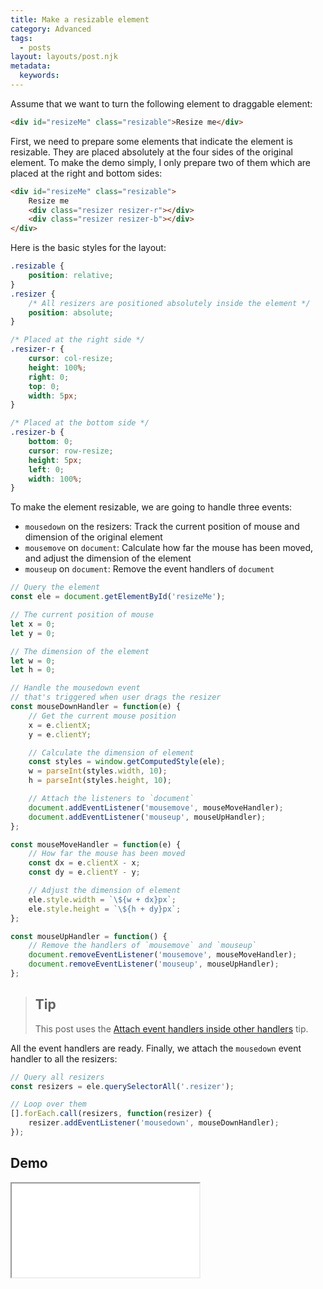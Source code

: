```yaml
---
title: Make a resizable element
category: Advanced
tags:
  - posts
layout: layouts/post.njk
metadata:
  keywords:
---
```


Assume that we want to turn the following element to draggable element:

```html
<div id="resizeMe" class="resizable">Resize me</div>
```

First, we need to prepare some elements that indicate the element is resizable. They are placed absolutely at the four sides of the original element.
To make the demo simply, I only prepare two of them which are placed at the right and bottom sides:

```html
<div id="resizeMe" class="resizable">
    Resize me
    <div class="resizer resizer-r"></div>
    <div class="resizer resizer-b"></div>
</div>
```

Here is the basic styles for the layout:

```css
.resizable {
    position: relative;
}
.resizer {
    /* All resizers are positioned absolutely inside the element */
    position: absolute;
}

/* Placed at the right side */
.resizer-r {
    cursor: col-resize;
    height: 100%;
    right: 0;
    top: 0;
    width: 5px;
}

/* Placed at the bottom side */
.resizer-b {
    bottom: 0;
    cursor: row-resize;
    height: 5px;
    left: 0;
    width: 100%;
}
```

To make the element resizable, we are going to handle three events:

* `mousedown` on the resizers: Track the current position of mouse and dimension of the original element
* `mousemove` on `document`: Calculate how far the mouse has been moved, and adjust the dimension of the element
* `mouseup` on `document`: Remove the event handlers of `document`

```js
// Query the element
const ele = document.getElementById('resizeMe');

// The current position of mouse
let x = 0;
let y = 0;

// The dimension of the element
let w = 0;
let h = 0;

// Handle the mousedown event
// that's triggered when user drags the resizer
const mouseDownHandler = function(e) {
    // Get the current mouse position
    x = e.clientX;
    y = e.clientY;

    // Calculate the dimension of element
    const styles = window.getComputedStyle(ele);
    w = parseInt(styles.width, 10);
    h = parseInt(styles.height, 10);

    // Attach the listeners to `document`
    document.addEventListener('mousemove', mouseMoveHandler);
    document.addEventListener('mouseup', mouseUpHandler);
};

const mouseMoveHandler = function(e) {
    // How far the mouse has been moved
    const dx = e.clientX - x;
    const dy = e.clientY - y;

    // Adjust the dimension of element
    ele.style.width = `\${w + dx}px`;
    ele.style.height = `\${h + dy}px`;
};

const mouseUpHandler = function() {
    // Remove the handlers of `mousemove` and `mouseup`
    document.removeEventListener('mousemove', mouseMoveHandler);
    document.removeEventListener('mouseup', mouseUpHandler);
};
```

> ## Tip
>
> This post uses the [Attach event handlers inside other handlers](/attach-event-handlers-inside-other-handlers) tip.

All the event handlers are ready. Finally, we attach the `mousedown` event handler to all the resizers:

```js
// Query all resizers
const resizers = ele.querySelectorAll('.resizer');

// Loop over them
[].forEach.call(resizers, function(resizer) {
	resizer.addEventListener('mousedown', mouseDownHandler);	
});
```
## Demo

<iframe src='/demo/make-a-resizable-element/index.html' />

## More

* [Attach or detach an event handler](/attach-or-detach-an-event-handler)
* [Drag to scroll](/drag-to-scroll)
* [Loop over a nodelist](/loop-over-a-nodelist)
* [Make a draggable element](/make-a-draggable-element)
* [Resize columns of a table](/resize-columns-of-a-table)
* [Set css style for an element](/set-css-style-for-an-element)